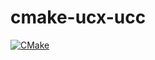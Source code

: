 # cmake-ucx-ucc

[![CMake](https://github.com/zasdfgbnm/cmake-ucx-ucc/actions/workflows/cmake.yml/badge.svg)](https://github.com/zasdfgbnm/cmake-ucx-ucc/actions/workflows/cmake.yml)
